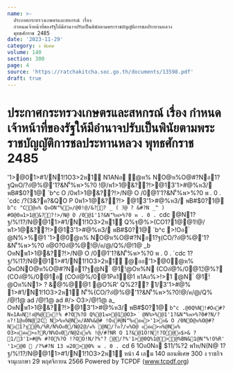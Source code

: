 ```yaml
---
name: >-
  ประกาศกระทรวงเกษตรและสหกรณ์ เรื่อง
  กำหนดเจ้าหน้าที่ของรัฐให้มีอำนาจปรับเป็นพินัยตามพระราชบัญญัติการชลประทานหลวง
  พุทธศักราช 2485
date: '2023-11-29'
category: ง พิเศษ
volume: 140
section: 300
page: 4
source: 'https://ratchakitcha.soc.go.th/documents/13598.pdf'
draft: true
---
```


# ประกาศกระทรวงเกษตรและสหกรณ์ เรื่อง กำหนดเจ้าหน้าที่ของรัฐให้มีอำนาจปรับเป็นพินัยตามพระราชบัญญัติการชลประทานหลวง พุทธศักราช 2485

'1>@01>#1/N1!1O3>2ห1์ N1ANอ ํ@ห% NO@ห%O@#?Nอ1?ฐQหO/?อํ@%@'1?&N'็%พ>%?0 !@/พ1>1@&??!>@13'1>#@%ห3/ พB#$0?1@ `b^c O /0พ1>1@&??!>/N@ O /0@1'1?&N'็%พ>%?0 พ . 0 . `cdc /?(3&?ค?&QO P 0พ1>1@&??!> @13'1>#@%ห3/ พB#$0?1@ `b^c "Cํ@ห% QหON'็%ห/@0!@/&?? _ ( 3ํ@ ? &#?N _^ ) #O@0พ1>1@&??!>/N@ O /0@1'1?&N'็%พ>%?0 พ . 0 . `cdc @N1?ฐ/%!1?/N@@11>#1/N1!1O3>2ห1์ Q%ฐ@%>(CO1?1@@1!@/พ1>1@&??!>@13'1>#@%ห3/ พB#$0?1@ `b^c >!Oอ ํ @N%>%@1 '1>@0ํ@ห% NO@ห%O@#?Nอ1?ฐ(CO/?อํ@%@'1?&N'็%พ>%?0 อ@0?0อํ@%@!@/ค/@/Q%/@!1@ _b OหNพ1>1@&??!>/N@ O /0@1'1?&N'็%พ>%?0 พ . 0 . `cdc 1?ฐ/%!1?/N@@11>#1/N1!1O3>2ห1์ @ออ'1>@0ํ@ห% QหONO@ห%O@#?Nอ1?ฐ@N ํ @1!ํ@Oห%N (COอํ@%/0@12ํ@%? (COอํ@%/0@1อ (COอํ@%/0@1Pค1@1 ห1Aอ%>!>1 @N ํ @1!ํ@Oห%N1> ? &ํ@%@@1 @O%R' Q%2?? 1/3'1>#@% 1>#1/N1!1O3>2ห1์ N'็%(CO/?อํ@%@'1?&N'็%พ>%?0!@/ค/@/Q% /@!1@ ad /@!1@ ad #/> O3>/@!1@ a_ OหNพ1>1@&??!>@13'1>#@%ห3/ พB#$0?1@ `b^c .@0Q%N!#Oอ#?Nห1AอN!อํ@%@อ!% #?O%?O Q%@1พ>@1@O3> ํ @N%>%@1'1?&N'็%พ>%?0#?N/?อ?!1@อ0N@2C N>%ห%@Nห/AN%&@# !Oอ#ํ@N'็%อค์ค>'1>อ& O /0NO@ห%O@#?Nอ1?ฐํ@%/%R/N%Oอ0/N@2@/ค% @N/?ห?/ห%O@ อค์ค>ห%@Nค% O3>อค์ค>อ?R/N%Oอ0/N@2อค% !@/#?NR O 1?&@1O!N!?O@อ$>& ? 1/3'1>#@% #?O%?O !?OO!N/?%"? @/?%'1>@0Q%1@>@%BN&1@N'็%!O%R' '1>@0  /?%#?N 13 พ20>@0% พ . 0 . `cd 6 1Oอ0Nอ $11/%?2 พ1ห/N(N@ 1?ฐ/%!1?/N@@11>#1/N1!1O3>2ห1์ หน้า 4 เลม 140 ตอนพิเศษ 300 ง ราชกิจจานุเบกษา 29 พฤศจิกายน 2566 Powered by TCPDF (www.tcpdf.org)
